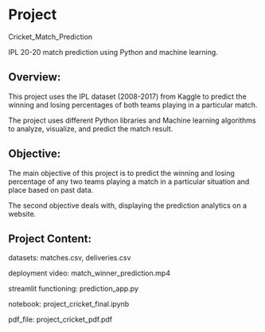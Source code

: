 # Project
Cricket_Match_Prediction

IPL 20-20 match prediction using Python and machine learning.

## Overview:

This project uses the IPL dataset (2008-2017) from Kaggle to predict the winning and losing percentages of both teams playing in a particular match.

The project uses different Python libraries and Machine learning algorithms to analyze, visualize, and predict the match result.

## Objective:

The main objective of this project is to predict the winning and losing percentage of any two teams playing a match in a particular situation and place based on past data.

The second objective deals with, displaying the prediction analytics on a website.

## Project Content:

datasets: matches.csv, deliveries.csv

deployment video: match_winner_prediction.mp4

streamlit functioning: prediction_app.py

notebook: project_cricket_final.ipynb

pdf_file: project_cricket_pdf.pdf
